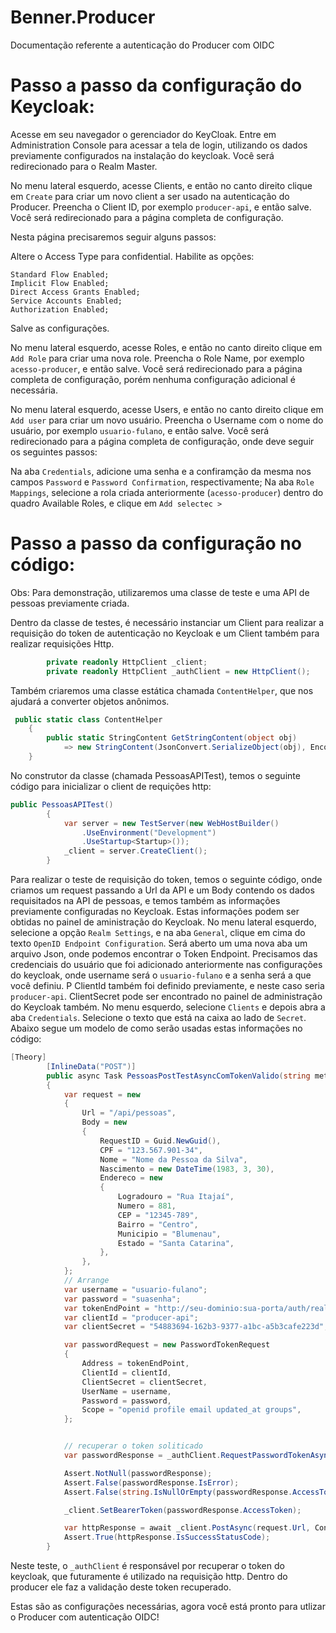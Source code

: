 # Benner.Producer

Documentação referente a autenticação do Producer com OIDC

# Passo a passo da configuração do Keycloak:

Acesse em seu navegador o gerenciador do KeyCloak. Entre em Administration Console para acessar a tela de login, utilizando os dados previamente configurados na instalação  do keycloak. Você será redirecionado para o Realm Master.

No menu lateral esquerdo, acesse Clients, e então no canto direito clique em `Create` para criar um novo client a ser usado na autenticação do Producer. Preencha o Client ID, por exemplo `producer-api`, e então salve. Você será redirecionado para a página completa de configuração.

Nesta página precisaremos seguir alguns passos:

Altere o Access Type para confidential.
Habilite as opções:
```
Standard Flow Enabled;
Implicit Flow Enabled;
Direct Access Grants Enabled;
Service Accounts Enabled;
Authorization Enabled;
```
Salve as configurações.


No menu lateral esquerdo, acesse Roles, e então no canto direito clique em `Add Role` para criar uma nova role. Preencha o Role Name, por exemplo `acesso-producer`, e então salve. Você será redirecionado para a página completa de configuração, porém nenhuma configuração adicional é necessária.

No menu lateral esquerdo, acesse Users, e então no canto direito clique em `Add user` para criar um novo usuário. Preencha o Username com o nome do usuário, por exemplo `usuario-fulano`, e então salve. Você será redirecionado para a página completa de configuração, onde deve seguir os seguintes passos:

Na aba `Credentials`, adicione uma senha e a confiramção da mesma nos campos `Password` e `Password Confirmation`, respectivamente;
Na aba `Role Mappings`, selecione a rola criada anteriormente (`acesso-producer`) dentro do quadro Available Roles, e clique em `Add selectec >` 

# Passo a passo da configuração no código:

Obs: Para demonstração, utilizaremos uma classe de teste e uma API de pessoas previamente criada.

Dentro da classe de testes, é necessário instanciar um Client para realizar a requisição do token de autenticação no Keycloak e um Client também para realizar requisições Http.
```csharp
        private readonly HttpClient _client;
        private readonly HttpClient _authClient = new HttpClient();
```
Também criaremos uma classe estática chamada `ContentHelper`, que nos ajudará a converter objetos anônimos. 
```csharp
 public static class ContentHelper
    {
        public static StringContent GetStringContent(object obj)
            => new StringContent(JsonConvert.SerializeObject(obj), Encoding.Default, "application/json");
    }
```

No construtor da classe (chamada PessoasAPITest), temos o seguinte código para inicializar o client de requições http:

```csharp
public PessoasAPITest()
        {
            var server = new TestServer(new WebHostBuilder()
                .UseEnvironment("Development")
                .UseStartup<Startup>());
            _client = server.CreateClient();
        }
```

Para realizar o teste de requisição do token, temos o seguinte código, onde criamos um request passando a Url da API e um Body contendo os dados requisitados na API de pessoas, e temos também as informações previamente configuradas no Keycloak. Estas informações podem ser obtidas no painel de aministração do Keycloak. No menu lateral esquerdo, selecione a opção `Realm Settings`, e na aba `General`, clique em cima do texto `OpenID Endpoint Configuration`. Será aberto um uma nova aba um arquivo Json, onde podemos encontrar o Token Endpoint. Precisamos das credenciais do usuário que foi adicionado anteriormente nas configurações do keycloak, onde username será o `usuario-fulano` e a senha será a que você definiu. P ClientId também foi definido previamente, e neste caso seria `producer-api`. ClientSecret pode ser encontrado no painel de administração do Keycloak também. No menu esquerdo, selecione `Clients` e depois abra a aba `Credentials`. Selecione o texto que está na caixa ao lado de `Secret`.  Abaixo segue um modelo de como serão usadas estas informações no código:

```csharp
[Theory]
        [InlineData("POST")]
        public async Task PessoasPostTestAsyncComTokenValido(string method)
        {
            var request = new
            {
                Url = "/api/pessoas",
                Body = new
                {
                    RequestID = Guid.NewGuid(),
                    CPF = "123.567.901-34",
                    Nome = "Nome da Pessoa da Silva",
                    Nascimento = new DateTime(1983, 3, 30),
                    Endereco = new
                    {
                        Logradouro = "Rua Itajaí",
                        Numero = 881,
                        CEP = "12345-789",
                        Bairro = "Centro",
                        Municipio = "Blumenau",
                        Estado = "Santa Catarina",
                    },
                },
            };
            // Arrange
            var username = "usuario-fulano";
            var password = "suasenha";
            var tokenEndPoint = "http://seu-dominio:sua-porta/auth/realms/master/protocol/openid-connect/token";
            var clientId = "producer-api";
            var clientSecret = "54883694-162b3-9377-a1bc-a5b3cafe223d";

            var passwordRequest = new PasswordTokenRequest
            {
                Address = tokenEndPoint,
                ClientId = clientId,
                ClientSecret = clientSecret,
                UserName = username,
                Password = password,
                Scope = "openid profile email updated_at groups",
            };


            // recuperar o token soliticado
            var passwordResponse = _authClient.RequestPasswordTokenAsync(passwordRequest).Result;

            Assert.NotNull(passwordResponse);
            Assert.False(passwordResponse.IsError);
            Assert.False(string.IsNullOrEmpty(passwordResponse.AccessToken));

            _client.SetBearerToken(passwordResponse.AccessToken);

            var httpResponse = await _client.PostAsync(request.Url, ContentHelper.GetStringContent(request.Body));
            Assert.True(httpResponse.IsSuccessStatusCode);
        }
```
Neste teste, o `_authClient` é responsável por recuperar o token do keycloak, que futuramente é utilizado na requisição http. Dentro do producer ele faz a validação deste token recuperado.

Estas são as configurações necessárias, agora você está pronto para utlizar o Producer com autenticação OIDC!
